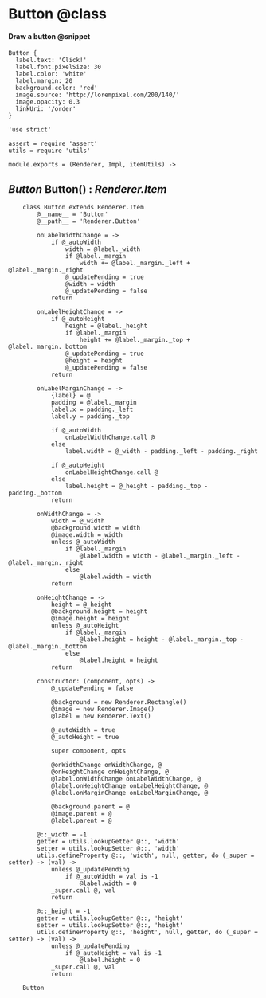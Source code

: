 Button @class
=============

#### Draw a button @snippet

```style
Button {
  label.text: 'Click!'
  label.font.pixelSize: 30
  label.color: 'white'
  label.margin: 20
  background.color: 'red'
  image.source: 'http://lorempixel.com/200/140/'
  image.opacity: 0.3
  linkUri: '/order'
}
```

	'use strict'

	assert = require 'assert'
	utils = require 'utils'

	module.exports = (Renderer, Impl, itemUtils) ->

*Button* Button() : *Renderer.Item*
-----------------------------------

		class Button extends Renderer.Item
			@__name__ = 'Button'
			@__path__ = 'Renderer.Button'

			onLabelWidthChange = ->
				if @_autoWidth
					width = @label._width
					if @label._margin
						width += @label._margin._left + @label._margin._right
					@_updatePending = true
					@width = width
					@_updatePending = false
				return

			onLabelHeightChange = ->
				if @_autoHeight
					height = @label._height
					if @label._margin
						height += @label._margin._top + @label._margin._bottom
					@_updatePending = true
					@height = height
					@_updatePending = false
				return

			onLabelMarginChange = ->
				{label} = @
				padding = @label._margin
				label.x = padding._left
				label.y = padding._top

				if @_autoWidth
					onLabelWidthChange.call @
				else
					label.width = @_width - padding._left - padding._right

				if @_autoHeight
					onLabelHeightChange.call @
				else
					label.height = @_height - padding._top - padding._bottom
				return

			onWidthChange = ->
				width = @_width
				@background.width = width
				@image.width = width
				unless @_autoWidth
					if @label._margin
						@label.width = width - @label._margin._left - @label._margin._right
					else
						@label.width = width
				return

			onHeightChange = ->
				height = @_height
				@background.height = height
				@image.height = height
				unless @_autoHeight
					if @label._margin
						@label.height = height - @label._margin._top - @label._margin._bottom
					else
						@label.height = height
				return

			constructor: (component, opts) ->
				@_updatePending = false

				@background = new Renderer.Rectangle()
				@image = new Renderer.Image()
				@label = new Renderer.Text()

				@_autoWidth = true
				@_autoHeight = true

				super component, opts

				@onWidthChange onWidthChange, @
				@onHeightChange onHeightChange, @
				@label.onWidthChange onLabelWidthChange, @
				@label.onHeightChange onLabelHeightChange, @
				@label.onMarginChange onLabelMarginChange, @

				@background.parent = @
				@image.parent = @
				@label.parent = @

			@::_width = -1
			getter = utils.lookupGetter @::, 'width'
			setter = utils.lookupSetter @::, 'width'
			utils.defineProperty @::, 'width', null, getter, do (_super = setter) -> (val) ->
				unless @_updatePending
					if @_autoWidth = val is -1
						@label.width = 0
				_super.call @, val
				return

			@::_height = -1
			getter = utils.lookupGetter @::, 'height'
			setter = utils.lookupSetter @::, 'height'
			utils.defineProperty @::, 'height', null, getter, do (_super = setter) -> (val) ->
				unless @_updatePending
					if @_autoHeight = val is -1
						@label.height = 0
				_super.call @, val
				return

		Button
